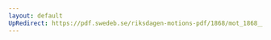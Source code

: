 ```yaml
---
layout: default
UpRedirect: https://pdf.swedeb.se/riksdagen-motions-pdf/1868/mot_1868__ak__00156.pdf
---
```

